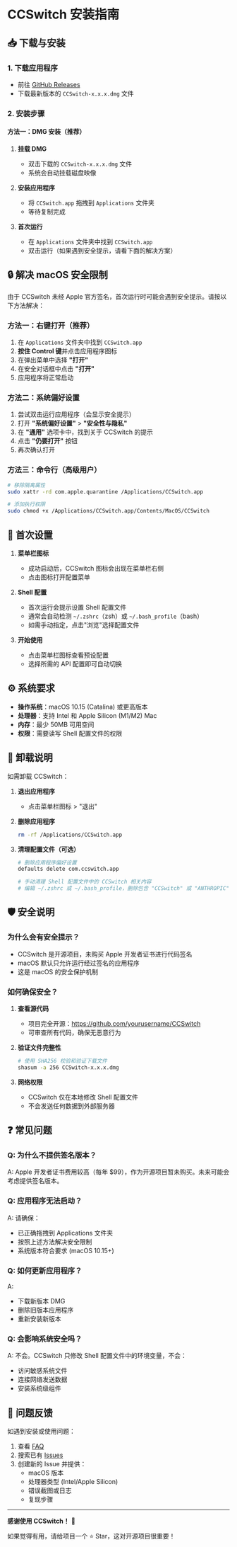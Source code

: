 # CCSwitch 安装指南

## 📥 下载与安装

### 1. 下载应用程序

- 前往 [GitHub Releases](https://github.com/yourusername/CCSwitch/releases/latest)
- 下载最新版本的 `CCSwitch-x.x.x.dmg` 文件

### 2. 安装步骤

#### 方法一：DMG 安装（推荐）

1. **挂载 DMG**
   - 双击下载的 `CCSwitch-x.x.x.dmg` 文件
   - 系统会自动挂载磁盘映像

2. **安装应用程序**
   - 将 `CCSwitch.app` 拖拽到 `Applications` 文件夹
   - 等待复制完成

3. **首次运行**
   - 在 `Applications` 文件夹中找到 `CCSwitch.app`
   - 双击运行（如果遇到安全提示，请看下面的解决方案）

## 🔒 解决 macOS 安全限制

由于 CCSwitch 未经 Apple 官方签名，首次运行时可能会遇到安全提示。请按以下方法解决：

### 方法一：右键打开（推荐）

1. 在 `Applications` 文件夹中找到 `CCSwitch.app`
2. **按住 Control 键**并点击应用程序图标
3. 在弹出菜单中选择 **"打开"**
4. 在安全对话框中点击 **"打开"**
5. 应用程序将正常启动

### 方法二：系统偏好设置

1. 尝试双击运行应用程序（会显示安全提示）
2. 打开 **"系统偏好设置"** > **"安全性与隐私"**
3. 在 **"通用"** 选项卡中，找到关于 CCSwitch 的提示
4. 点击 **"仍要打开"** 按钮
5. 再次确认打开

### 方法三：命令行（高级用户）

```bash
# 移除隔离属性
sudo xattr -rd com.apple.quarantine /Applications/CCSwitch.app

# 添加执行权限
sudo chmod +x /Applications/CCSwitch.app/Contents/MacOS/CCSwitch
```

## 🚀 首次设置

1. **菜单栏图标**
   - 成功启动后，CCSwitch 图标会出现在菜单栏右侧
   - 点击图标打开配置菜单

2. **Shell 配置**
   - 首次运行会提示设置 Shell 配置文件
   - 通常会自动检测 `~/.zshrc`（zsh）或 `~/.bash_profile`（bash）
   - 如需手动指定，点击"浏览"选择配置文件

3. **开始使用**
   - 点击菜单栏图标查看预设配置
   - 选择所需的 API 配置即可自动切换

## ⚙️ 系统要求

- **操作系统**：macOS 10.15 (Catalina) 或更高版本
- **处理器**：支持 Intel 和 Apple Silicon (M1/M2) Mac
- **内存**：最少 50MB 可用空间
- **权限**：需要读写 Shell 配置文件的权限

## 🔧 卸载说明

如需卸载 CCSwitch：

1. **退出应用程序**
   - 点击菜单栏图标 > "退出"

2. **删除应用程序**
   ```bash
   rm -rf /Applications/CCSwitch.app
   ```

3. **清理配置文件（可选）**
   ```bash
   # 删除应用程序偏好设置
   defaults delete com.ccswitch.app
   
   # 手动清理 Shell 配置文件中的 CCSwitch 相关内容
   # 编辑 ~/.zshrc 或 ~/.bash_profile，删除包含 "CCSwitch" 或 "ANTHROPIC" 的行
   ```

## 🛡️ 安全说明

### 为什么会有安全提示？

- CCSwitch 是开源项目，未购买 Apple 开发者证书进行代码签名
- macOS 默认只允许运行经过签名的应用程序
- 这是 macOS 的安全保护机制

### 如何确保安全？

1. **查看源代码**
   - 项目完全开源：https://github.com/yourusername/CCSwitch
   - 可审查所有代码，确保无恶意行为

2. **验证文件完整性**
   ```bash
   # 使用 SHA256 校验和验证下载文件
   shasum -a 256 CCSwitch-x.x.x.dmg
   ```
   
3. **网络权限**
   - CCSwitch 仅在本地修改 Shell 配置文件
   - 不会发送任何数据到外部服务器

## ❓ 常见问题

### Q: 为什么不提供签名版本？
A: Apple 开发者证书费用较高（每年 $99），作为开源项目暂未购买。未来可能会考虑提供签名版本。

### Q: 应用程序无法启动？
A: 请确保：
- 已正确拖拽到 Applications 文件夹
- 按照上述方法解决安全限制
- 系统版本符合要求 (macOS 10.15+)

### Q: 如何更新应用程序？
A: 
- 下载新版本 DMG
- 删除旧版本应用程序
- 重新安装新版本

### Q: 会影响系统安全吗？
A: 不会。CCSwitch 只修改 Shell 配置文件中的环境变量，不会：
- 访问敏感系统文件
- 连接网络发送数据
- 安装系统级组件

## 🐛 问题反馈

如遇到安装或使用问题：

1. 查看 [FAQ](https://github.com/yourusername/CCSwitch/wiki/FAQ)
2. 搜索已有 [Issues](https://github.com/yourusername/CCSwitch/issues)
3. 创建新的 Issue 并提供：
   - macOS 版本
   - 处理器类型 (Intel/Apple Silicon)
   - 错误截图或日志
   - 复现步骤

---

**感谢使用 CCSwitch！** 🎉

如果觉得有用，请给项目一个 ⭐ Star，这对开源项目很重要！